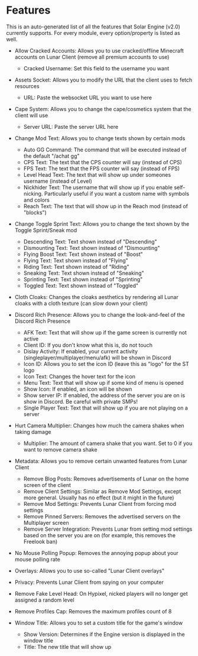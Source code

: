 # Features
This is an auto-generated list of all the features that Solar Engine (v2.0) currently supports.
For every module, every option/property is listed as well.
- Allow Cracked Accounts: Allows you to use cracked/offline Minecraft accounts on Lunar Client (remove all premium accounts to use)
  - Cracked Username: Set this field to the username you want
- Assets Socket: Allows you to modify the URL that the client uses to fetch resources
  - URL: Paste the websocket URL you want to use here
- Cape System: Allows you to change the cape/cosmetics system that the client will use
  - Server URL: Paste the server URL here
- Change Mod Text: Allows you to change texts shown by certain mods
  - Auto GG Command: The command that will be executed instead of the default "/achat gg"
  - CPS Text: The text that the CPS counter will say (instead of CPS)
  - FPS Text: The text that the FPS counter will say (instead of FPS)
  - Level Head Text: The text that will show up under someones username (instead of Level)
  - Nickhider Text: The username that will show up if you enable self-nicking. Particularly useful if you want a custom name with symbols and colors
  - Reach Text: The text that will show up in the Reach mod (instead of "blocks")
- Change Toggle Sprint Text: Allows you to change the text shown by the Toggle Sprint/Sneak mod
  - Descending Text: Text shown instead of "Descending"
  - Dismounting Text: Text shown instead of "Dismounting"
  - Flying Boost Text: Text shown instead of "Boost"
  - Flying Text: Text shown instead of "Flying"
  - Riding Text: Text shown instead of "Riding"
  - Sneaking Text: Text shown instead of "Sneaking"
  - Sprinting Text: Text shown instead of "Sprinting"
  - Toggled Text: Text shown instead of "Toggled"
- Cloth Cloaks: Changes the cloaks aesthetics by rendering all Lunar cloaks with a cloth texture (can slow down your client)

- Discord Rich Presence: Allows you to change the look-and-feel of the Discord Rich Presence
  - AFK Text: Text that will show up if the game screen is currently not active
  - Client ID: If you don't know what this is, do not touch
  - Dislay Activity: If enabled, your current activity (singleplayer/multiplayer/menu/afk) will be shown in Discord
  - Icon ID: Allows you to set the icon ID (leave this as "logo" for the ST logo
  - Icon Text: Changes the hover text for the icon
  - Menu Text: Text that will show up if some kind of menu is opened
  - Show Icon: If enabled, an icon will be shown
  - Show server IP: If enabled, the address of the server you are on is show in Discord. Be careful with private SMPs!
  - Single Player Text: Text that will show up if you are not playing on a server
- Hurt Camera Multiplier: Changes how much the camera shakes when taking damage
  - Multiplier: The amount of camera shake that you want. Set to 0 if you want to remove camera shake
- Metadata: Allows you to remove certain unwanted features from Lunar Client
  - Remove Blog Posts: Removes advertisements of Lunar on the home screen of the client
  - Remove Client Settings: Similar as Remove Mod Settings, except more general. Usually has no effect (but it might in the future)
  - Remove Mod Settings: Prevents Lunar Client from forcing mod settings
  - Remove Pinned Servers: Removes the advertised servers on the Multiplayer screen
  - Remove Server Integration: Prevents Lunar from setting mod settings based on the server you are on (for example, this removes the Freelook ban)
- No Mouse Polling Popup: Removes the annoying popup about your mouse polling rate

- Overlays: Allows you to use so-called "Lunar Client overlays"

- Privacy: Prevents Lunar Client from spying on your computer

- Remove Fake Level Head: On Hypixel, nicked players will no longer get assigned a random level

- Remove Profiles Cap: Removes the maximum profiles count of 8

- Window Title: Allows you to set a custom title for the game's window
  - Show Version: Determines if the Engine version is displayed in the window title
  - Title: The new title that will show up